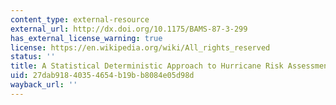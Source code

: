 ```yaml
---
content_type: external-resource
external_url: http://dx.doi.org/10.1175/BAMS-87-3-299
has_external_license_warning: true
license: https://en.wikipedia.org/wiki/All_rights_reserved
status: ''
title: A Statistical Deterministic Approach to Hurricane Risk Assessment
uid: 27dab918-4035-4654-b19b-b8084e05d98d
wayback_url: ''
---
```

